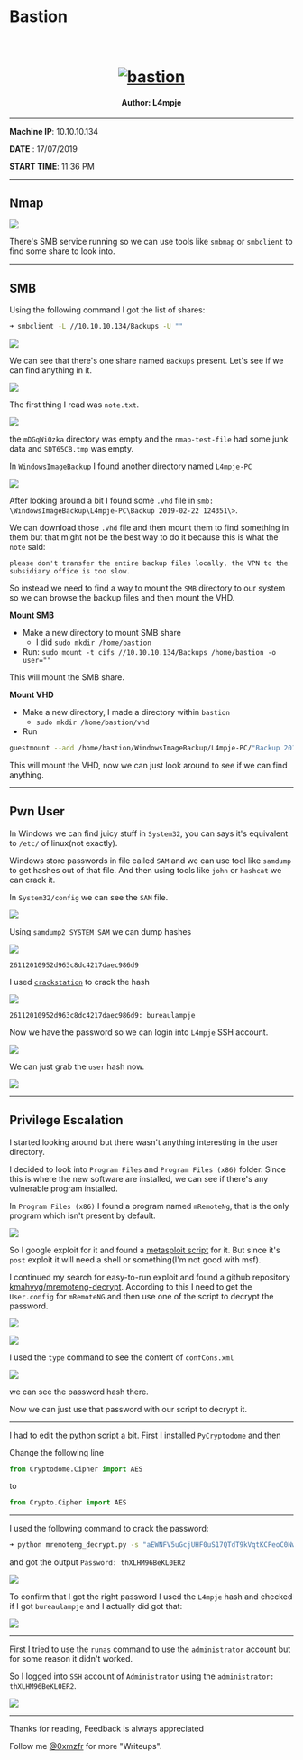 # Bastion

<h1 align="center">
  <br>
  <a href="https://www.hackthebox.eu/home/machines/profile/186"><img src="images/img.png" alt="bastion"></a>
  <br>
</h1>


<h4 align="center"> Author: L4mpje</h4>

***

__Machine IP__:  10.10.10.134

__DATE__ : 17/07/2019

__START TIME__: 11:36 PM

***

## Nmap

![](images/nmap.png)

There's SMB service running so we can use tools like `smbmap` or `smbclient` to find some share to look into.

***

## SMB

Using the following command I got the list of shares:

```bash
➜ smbclient -L //10.10.10.134/Backups -U ""
```

![](images/shares.png)

We can see that there's one share named `Backups` present. Let's see if we can find anything in it.

![](images/ls.png)

The first thing I read was `note.txt`.

![](images/note.png)

the `mDGqWiOzka` directory was empty and the `nmap-test-file` had some junk data and `SDT65CB.tmp` was empty.

In `WindowsImageBackup` I found another directory named `L4mpje-PC`

![](images/directory.png)

After looking around a bit I found some `.vhd` file in `smb: \WindowsImageBackup\L4mpje-PC\Backup 2019-02-22 124351\>`.

We can download those `.vhd` file and then mount them to find something in them but that might not be the best way to do it because this is what the `note` said:

```
please don't transfer the entire backup files locally, the VPN to the subsidiary office is too slow.
```

So instead we need to find a way to mount the `SMB` directory to our system so we can browse the backup files and then mount the VHD.

__Mount SMB__

* Make a new directory to mount SMB share
    - I did `sudo mkdir /home/bastion`
* Run: `sudo mount -t cifs //10.10.10.134/Backups /home/bastion -o user=""`

This will mount the SMB share.

__Mount VHD__

* Make a new directory, I made a directory within `bastion`
    - `sudo mkdir /home/bastion/vhd`
* Run
```bash
guestmount --add /home/bastion/WindowsImageBackup/L4mpje-PC/"Backup 2019-02-22 124351"/9b9cfbc4-369e-11e9-a17c-806e6f6e6963.vhd --inspector --ro /home/bastion/vhd -v
```
This will mount the VHD, now we can just look around to see if we can find anything.

***

## Pwn User

In Windows we can find juicy stuff in `System32`, you can says it's equivalent to `/etc/` of linux(not exactly).

Windows store passwords in file called `SAM` and we can use tool like `samdump` to get hashes out of that file. And then using tools like `john` or `hashcat` we can crack it.


In `System32/config` we can see the `SAM` file.

![](images/sam.png)

Using `samdump2 SYSTEM SAM` we can dump hashes

![](images/hash.png)

`26112010952d963c8dc4217daec986d9`

I used [`crackstation`](https://crackstation.net/) to crack the hash

![](images/crack.png)

`26112010952d963c8dc4217daec986d9: bureaulampje`

Now we have the password so we can login into `L4mpje` SSH account.

![](images/ssh.png)

We can just grab the `user` hash now.

![](images/user.png)

***

## Privilege Escalation

I started looking around but there wasn't anything interesting in the user directory.

I decided to look into `Program Files` and `Program Files (x86)` folder. Since this is where the new software are installed, we can see if there's any vulnerable program installed.

In `Program Files (x86)` I found a program named `mRemoteNg`, that is the only program which isn't present by default.

![](images/programs.png)

So I google exploit for it and found a [metasploit script](https://github.com/rapid7/metasploit-framework/blob/master//modules/post/windows/gather/credentials/mremote.rb) for it. But since it's `post` exploit it will need a shell or something(I'm not good with msf).

I continued my search for easy-to-run exploit and found a github repository [kmahyyg/mremoteng-decrypt](https://github.com/kmahyyg/mremoteng-decrypt). According to this I need to get the `User.config` for `mRemoteNG` and then use one of the script to decrypt the password.

![](images/appdata.png)

![](images/dir.png)

I used the `type` command to see the content of `confCons.xml`

![](images/content.png)

we can see the password hash there.

Now we can just use that password with our script to decrypt it.

***

I had to edit the python script a bit. First I installed `PyCryptodome` and then

Change the following line

```python
from Cryptodome.Cipher import AES
```

to

```python
from Crypto.Cipher import AES
```

***


I used the following command to crack the password:

```bash
➜ python mremoteng_decrypt.py -s "aEWNFV5uGcjUHF0uS17QTdT9kVqtKCPeoC0Nw5dmaPFjNQ2kt\/zO5xDqE4HdVmHAowVRdC7emf7lWWA10dQKiw=="
```

and got the output `Password: thXLHM96BeKL0ER2`

![](images/password.png)

To confirm that I got the right password I used the `L4mpje` hash and checked if I got `bureaulampje` and I actually did got that:

![](images/check.png)

***

First I tried to use the `runas` command to use the `administrator` account but for some reason it didn't worked.

So I logged into `SSH` account of `Administrator` using the `administrator: thXLHM96BeKL0ER2`.

![](images/root.png)

***

Thanks for reading, Feedback is always appreciated

Follow me [@0xmzfr](https://twitter.com/0xmzfr) for more "Writeups".


